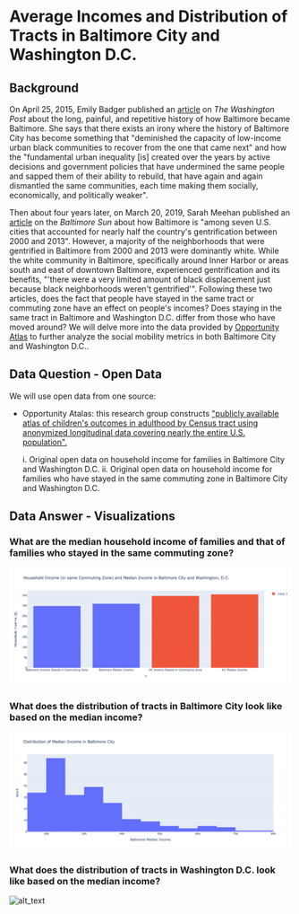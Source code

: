 # Average Incomes and Distribution of Tracts in Baltimore City and Washington D.C.

## Background
On April 25, 2015, Emily Badger published an [article](https://www.washingtonpost.com/news/wonk/wp/2015/04/29/the-long-painful-and-repetitive-history-of-how-baltimore-became-baltimore/) on _The Washington Post_ about the long, painful, and repetitive history of how Baltimore became Baltimore. She says that there exists an irony where the history of Baltimore City has become something that "deminished the capacity of low-income urban black communities to recover from the one that came next" and how the "fundamental urban inequality [is] created over the years by active decisions and government policies that have undermined the same people and sapped them of their ability to rebuild, that have again and again dismantled the same communities, each time making them socially, economically, and politically weaker". 

Then about four years later, on March 20, 2019, Sarah Meehan published an [article](https://www.baltimoresun.com/maryland/baltimore-city/bs-md-ci-gentrification-study-20190319-story.html) on the _Baltimore Sun_ about how Baltimore is "among seven U.S. cities that accounted for nearly half the country's gentrification between 2000 and 2013". However, a majority of the neighborhoods that were gentrified in Baltimore from 2000 and 2013 were dominantly white. While the white community in Baltimore, specifically around Inner Harbor or areas south and east of downtown Baltimore, experienced gentrification and its benefits, "'there were a very limited amount of black displacement just because black neighborhoods weren't gentrified'". Following these two articles, does the fact that people have stayed in the same tract or commuting zone have an effect on people's incomes? Does staying in the same tract in Baltimore and Washington D.C. differ from those who have moved around? We will delve more into the data provided by [Opportunity Atlas](https://www.opportunityatlas.org) to further analyze the social mobility metrics in both Baltimore City and Washington D.C..

## Data Question - Open Data
We will use open data from one source:

* Opportunity Atalas: this research group constructs ["publicly available atlas of children's outcomes in adulthood by Census tract using anonymized longitudinal data covering nearly the entire U.S. population".](https://opportunityinsights.org/paper/the-opportunity-atlas/) 

  i. Original open data on household income for families in Baltimore City and Washington D.C.
  ii. Original open data on household income for families who have stayed in the same commuting zone in Baltimore City and Washington D.C.
  
## Data Answer - Visualizations

### What are the median household income of families and that of families who stayed in the same commuting zone?
![alt_text](https://github.com/schoi74/python-average-incomes-and-distribution-of-tracts-in-Baltimore-City-and-Washington-DC/blob/main/average%20incomes.png)

### What does the distribution of tracts in Baltimore City look like based on the median income?
![alt_text](https://github.com/schoi74/python-average-incomes-and-distribution-of-tracts-in-Baltimore-City-and-Washington-DC/blob/main/histogram%20Baltimore.png)

### What does the distribution of tracts in Washington D.C. look like based on the median income?
![alt_text]()
